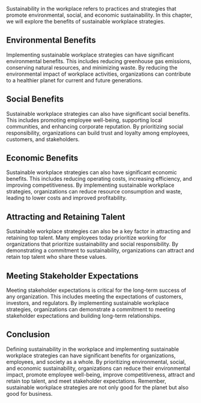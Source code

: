 
Sustainability in the workplace refers to practices and strategies that promote environmental, social, and economic sustainability. In this chapter, we will explore the benefits of sustainable workplace strategies.

Environmental Benefits
----------------------

Implementing sustainable workplace strategies can have significant environmental benefits. This includes reducing greenhouse gas emissions, conserving natural resources, and minimizing waste. By reducing the environmental impact of workplace activities, organizations can contribute to a healthier planet for current and future generations.

Social Benefits
---------------

Sustainable workplace strategies can also have significant social benefits. This includes promoting employee well-being, supporting local communities, and enhancing corporate reputation. By prioritizing social responsibility, organizations can build trust and loyalty among employees, customers, and stakeholders.

Economic Benefits
-----------------

Sustainable workplace strategies can also have significant economic benefits. This includes reducing operating costs, increasing efficiency, and improving competitiveness. By implementing sustainable workplace strategies, organizations can reduce resource consumption and waste, leading to lower costs and improved profitability.

Attracting and Retaining Talent
-------------------------------

Sustainable workplace strategies can also be a key factor in attracting and retaining top talent. Many employees today prioritize working for organizations that prioritize sustainability and social responsibility. By demonstrating a commitment to sustainability, organizations can attract and retain top talent who share these values.

Meeting Stakeholder Expectations
--------------------------------

Meeting stakeholder expectations is critical for the long-term success of any organization. This includes meeting the expectations of customers, investors, and regulators. By implementing sustainable workplace strategies, organizations can demonstrate a commitment to meeting stakeholder expectations and building long-term relationships.

Conclusion
----------

Defining sustainability in the workplace and implementing sustainable workplace strategies can have significant benefits for organizations, employees, and society as a whole. By prioritizing environmental, social, and economic sustainability, organizations can reduce their environmental impact, promote employee well-being, improve competitiveness, attract and retain top talent, and meet stakeholder expectations. Remember, sustainable workplace strategies are not only good for the planet but also good for business.
